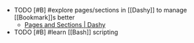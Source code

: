 - TODO [#B] #explore pages/sections in [[Dashy]] to manage [[Bookmark]]s better
	- [Pages and Sections | Dashy](https://dashy.to/docs/pages-and-sections/)
- TODO [#B] #learn [[Bash]] scripting
